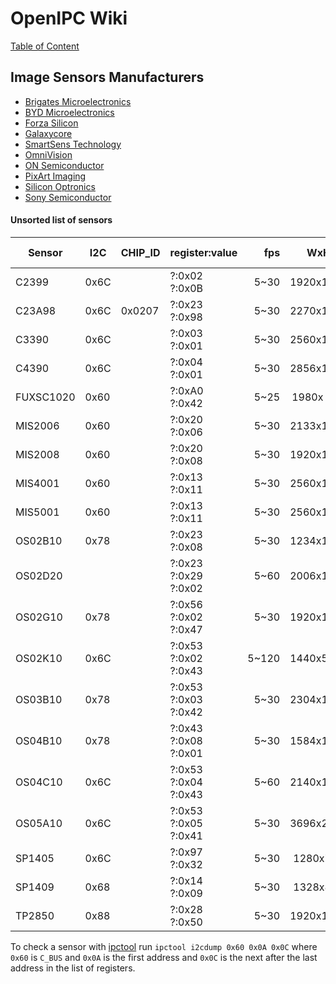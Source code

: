 # OpenIPC Wiki
[Table of Content](../../../README.md)

Image Sensors Manufacturers
---------------------------

- [Brigates Microelectronics](brigates.md)
- [BYD Microelectronics](byd.md)
- [Forza Silicon](https://www.forzasilicon.com/)
- [Galaxycore](galaxycore.md)
- [SmartSens Technology](smartsens.md)
- [OmniVision](omnivision.md)
- [ON Semiconductor](onsemi.md)
- [PixArt Imaging](pixart.md)
- [Silicon Optronics](soi.md)
- [Sony Semiconductor](sony.md)

#### Unsorted list of sensors

| Sensor    | I2C       | CHIP_ID | register:value          |   fps |    WxH    | Act. WxH  |   Size |  Pixel | V/lux.s | SNR  | DR   | Technology | References                                                                                                                                                                                                                                                                                     |
|-----------|-----------|---------|-------------------------|------:|:---------:|:---------:|-------:|-------:|--------:|------|------|------------|------------------------------------------------------------------------------------------------------------------------------------------------------------------------------------------------------------------------------------------------------------------------------------------------|
| C2399     | 0x6C      |         | ?:0x02 ?:0x0B           |  5~30 | 1920x1080 |     x     |        |        |         |      |      |            |                                                                                                                                                                                                                                                                                                |
| C23A98    | 0x6C      | 0x0207  | ?:0x23 ?:0x98           |  5~30 | 2270x1324 |     x     |        |        |         |      |      |            |                                                                                                                                                                                                                                                                                                |
| C3390     | 0x6C      |         | ?:0x03 ?:0x01           |  5~30 | 2560x1440 |     x     |        |        |         |      |      |            |                                                                                                                                                                                                                                                                                                |
| C4390     | 0x6C      |         | ?:0x04 ?:0x01           |  5~30 | 2856x1766 |     x     |        |        |         |      |      |            |                                                                                                                                                                                                                                                                                                |
| FUXSC1020 | 0x60      |         | ?:0xA0 ?:0x42           |  5~25 | 1980x 750 |     x     |        |        |         |      |      |            | [T20](https://github.com/themactep/openingenic/blob/master/kernel/sensors/t20/fuxsc1020/fuxsc1020.c), [T30](https://github.com/themactep/openingenic/blob/master/kernel/sensors/t30/fuxsc1020/fuxsc1020.c)                                                                                     |
| MIS2006   | 0x60      |         | ?:0x20 ?:0x06           |  5~30 | 2133x1125 |     x     |        |        |         |      |      |            |                                                                                                                                                                                                                                                                                                |
| MIS2008   | 0x60      |         | ?:0x20 ?:0x08           |  5~30 | 1920x1080 |     x     |        |        |         |      |      |            |                                                                                                                                                                                                                                                                                                |
| MIS4001   | 0x60      |         | ?:0x13 ?:0x11           |  5~30 | 2560x1440 |     x     |        |        |         |      |      |            |                                                                                                                                                                                                                                                                                                |
| MIS5001   | 0x60      |         | ?:0x13 ?:0x11           |  5~30 | 2560x1440 |     x     |        |        |         |      |      |            |                                                                                                                                                                                                                                                                                                |
| OS02B10   | 0x78      |         | ?:0x23 ?:0x08           |  5~30 | 1234x1361 |     x     |        |        |         |      |      |            | [T30](https://github.com/themactep/openingenic/blob/master/kernel/sensors/t30/os02b10/os02b10.c)                                                                                                                                                                                               |
| OS02D20   |           |         | ?:0x23 ?:0x29 ?:0x02    |  5~60 | 2006x1103 |     x     |        |        |         |      |      |            |                                                                                                                                                                                                                                                                                                |
| OS02G10   | 0x78      |         | ?:0x56 ?:0x02 ?:0x47    |  5~30 | 1920x1080 |     x     |        |        |         |      |      |            |                                                                                                                                                                                                                                                                                                |
| OS02K10   | 0x6C      |         | ?:0x53 ?:0x02 ?:0x43    | 5~120 | 1440x5000 |     x     |        |        |         |      |      |            |                                                                                                                                                                                                                                                                                                |
| OS03B10   | 0x78      |         | ?:0x53 ?:0x03 ?:0x42    |  5~30 | 2304x1296 |     x     |        |        |         |      |      |            |                                                                                                                                                                                                                                                                                                |
| OS04B10   | 0x78      |         | ?:0x43 ?:0x08 ?:0x01    |  5~30 | 1584x1818 |     x     |        |        |         |      |      |            |                                                                                                                                                                                                                                                                                                |
| OS04C10   | 0x6C      |         | ?:0x53 ?:0x04 ?:0x43    |  5~60 | 2140x1574 |     x     |        |        |         |      |      |            |                                                                                                                                                                                                                                                                                                |
| OS05A10   | 0x6C      |         | ?:0x53 ?:0x05 ?:0x41    |  5~30 | 3696x2337 |     x     |        |        |         |      |      |            | [T30](https://github.com/themactep/openingenic/blob/master/kernel/sensors/t30/os05a10/os05a10.c)                                                                                                                                                                                               |
| SP1405    | 0x6C      |         | ?:0x97 ?:0x32           |  5~30 | 1280x720  |     x     |        |        |         |      |      |            |                                                                                                                                                                                                                                                                                                |
| SP1409    | 0x68      |         | ?:0x14 ?:0x09           |  5~30 | 1328x899  |     x     |        |        |         |      |      |            | [T20](https://github.com/themactep/openingenic/blob/master/kernel/sensors/t20/sp1409/sp1409.c)                                                                                                                                                                                                 |
| TP2850    | 0x88      |         | ?:0x28 ?:0x50           |  5~30 | 1920x1080 |     x     |        |        |         |      |      |            |                                                                                                                                                                                                                                                                                                |

To check a sensor with [ipctool](https://github.com/openipc/ipctool) run `ipctool i2cdump 0x60 0x0A 0x0C` where `0x60` is `C_BUS` and `0x0A` is the
first address and `0x0C` is the next after the last address in the list of registers.    

